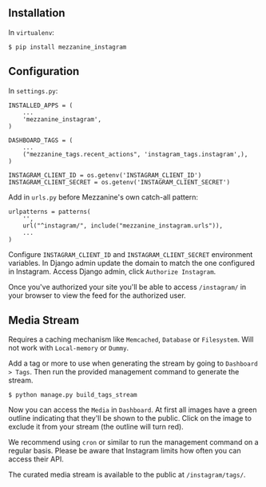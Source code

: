 ## Installation

In `virtualenv`:

```
$ pip install mezzanine_instagram
```

## Configuration

In `settings.py`:

```
INSTALLED_APPS = (
    ...
    'mezzanine_instagram',
)

DASHBOARD_TAGS = (
    ...
    ("mezzanine_tags.recent_actions", 'instagram_tags.instagram',),
)

INSTAGRAM_CLIENT_ID = os.getenv('INSTAGRAM_CLIENT_ID')
INSTAGRAM_CLIENT_SECRET = os.getenv('INSTAGRAM_CLIENT_SECRET')
```

Add in `urls.py` before Mezzanine's own catch-all pattern:

```
urlpatterns = patterns(
    '',
    url("^instagram/", include("mezzanine_instagram.urls")),
    ...
)
```

Configure `INSTAGRAM_CLIENT_ID` and `INSTAGRAM_CLIENT_SECRET` environment variables. In Django admin update the domain to match the one configured in Instagram. Access Django admin, click `Authorize Instagram`.

Once you've authorized your site you'll be able to access `/instagram/` in your browser to view the feed for the authorized user.

## Media Stream

Requires a caching mechanism like `Memcached`, `Database` or `Filesystem`. Will not work with `Local-memory` or `Dummy`.

Add a tag or more to use when generating the stream by going to `Dashboard > Tags`. Then run the provided management command to generate the stream.

```
$ python manage.py build_tags_stream
```

Now you can access the `Media` in `Dashboard`. At first all images have a green outline indicating that they'll be shown to the public. Click on the image to exclude it from your stream (the outline will turn red).

We recommend using `cron` or similar to run the management command on a regular basis. Please be aware that Instagram limits how often you can access their API.

The curated media stream is available to the public at `/instagram/tags/`.
